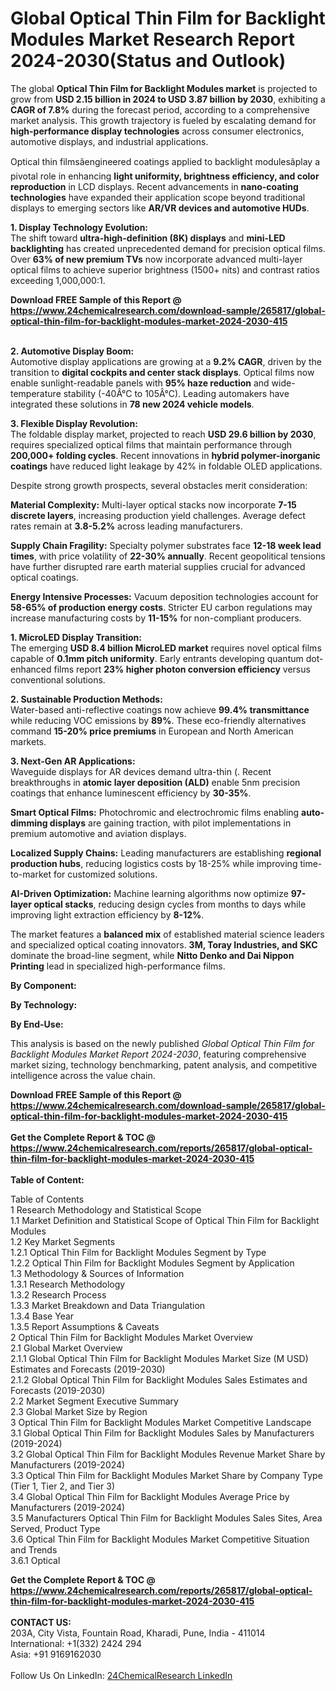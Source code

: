 <h1>Global Optical Thin Film for Backlight Modules Market Research Report 2024-2030(Status and Outlook)</h1><p>The global <strong>Optical Thin Film for Backlight Modules market</strong> is projected to grow from <strong>USD 2.15 billion in 2024 to USD 3.87 billion by 2030</strong>, exhibiting a <strong>CAGR of 7.8%</strong> during the forecast period, according to a comprehensive market analysis. This growth trajectory is fueled by escalating demand for <strong>high-performance display technologies</strong> across consumer electronics, automotive displays, and industrial applications.</p><p>Optical thin filmsâengineered coatings applied to backlight modulesâplay a pivotal role in enhancing <strong>light uniformity, brightness efficiency, and color reproduction</strong> in LCD displays. Recent advancements in <strong>nano-coating technologies</strong> have expanded their application scope beyond traditional displays to emerging sectors like <strong>AR/VR devices and automotive HUDs</strong>.</p><p><strong>1. Display Technology Evolution:</strong><br>
The shift toward <strong>ultra-high-definition (8K) displays</strong> and <strong>mini-LED backlighting</strong> has created unprecedented demand for precision optical films. Over <strong>63% of new premium TVs</strong> now incorporate advanced multi-layer optical films to achieve superior brightness (1500+ nits) and contrast ratios exceeding 1,000,000:1.</p><div><b>Download FREE Sample of this Report @ 
            <a href="https://www.24chemicalresearch.com/download-sample/265817/global-optical-thin-film-for-backlight-modules-market-2024-2030-415">
            https://www.24chemicalresearch.com/download-sample/265817/global-optical-thin-film-for-backlight-modules-market-2024-2030-415</a></b></div><br><p><strong>2. Automotive Display Boom:</strong><br>
Automotive display applications are growing at a <strong>9.2% CAGR</strong>, driven by the transition to <strong>digital cockpits and center stack displays</strong>. Optical films now enable sunlight-readable panels with <strong>95% haze reduction</strong> and wide-temperature stability (-40Â°C to 105Â°C). Leading automakers have integrated these solutions in <strong>78 new 2024 vehicle models</strong>.</p><p><strong>3. Flexible Display Revolution:</strong><br>
The foldable display market, projected to reach <strong>USD 29.6 billion by 2030</strong>, requires specialized optical films that maintain performance through <strong>200,000+ folding cycles</strong>. Recent innovations in <strong>hybrid polymer-inorganic coatings</strong> have reduced light leakage by 42% in foldable OLED applications.</p><p>Despite strong growth prospects, several obstacles merit consideration:</p><p><strong>Material Complexity:</strong> Multi-layer optical stacks now incorporate <strong>7-15 discrete layers</strong>, increasing production yield challenges. Average defect rates remain at <strong>3.8-5.2%</strong> across leading manufacturers.</p><p><strong>Supply Chain Fragility:</strong> Specialty polymer substrates face <strong>12-18 week lead times</strong>, with price volatility of <strong>22-30% annually</strong>. Recent geopolitical tensions have further disrupted rare earth material supplies crucial for advanced optical coatings.</p><p><strong>Energy Intensive Processes:</strong> Vacuum deposition technologies account for <strong>58-65% of production energy costs</strong>. Stricter EU carbon regulations may increase manufacturing costs by <strong>11-15%</strong> for non-compliant producers.</p><p><strong>1. MicroLED Display Transition:</strong><br>
The emerging <strong>USD 8.4 billion MicroLED market</strong> requires novel optical films capable of <strong>0.1mm pitch uniformity</strong>. Early entrants developing quantum dot-enhanced films report <strong>23% higher photon conversion efficiency</strong> versus conventional solutions.</p><p><strong>2. Sustainable Production Methods:</strong><br>
Water-based anti-reflective coatings now achieve <strong>99.4% transmittance</strong> while reducing VOC emissions by <strong>89%</strong>. These eco-friendly alternatives command <strong>15-20% price premiums</strong> in European and North American markets.</p><p><strong>3. Next-Gen AR Applications:</strong><br>
Waveguide displays for AR devices demand ultra-thin (. Recent breakthroughs in <strong>atomic layer deposition (ALD)</strong> enable 5nm precision coatings that enhance luminescent efficiency by <strong>30-35%</strong>.</p><p><strong>Smart Optical Films:</strong> Photochromic and electrochromic films enabling <strong>auto-dimming displays</strong> are gaining traction, with pilot implementations in premium automotive and aviation displays.</p><p><strong>Localized Supply Chains:</strong> Leading manufacturers are establishing <strong>regional production hubs</strong>, reducing logistics costs by 18-25% while improving time-to-market for customized solutions.</p><p><strong>AI-Driven Optimization:</strong> Machine learning algorithms now optimize <strong>97-layer optical stacks</strong>, reducing design cycles from months to days while improving light extraction efficiency by <strong>8-12%</strong>.</p><p>The market features a <strong>balanced mix</strong> of established material science leaders and specialized optical coating innovators. <strong>3M, Toray Industries, and SKC</strong> dominate the broad-line segment, while <strong>Nitto Denko and Dai Nippon Printing</strong> lead in specialized high-performance films.</p><p><strong>By Component:</strong></p><p><strong>By Technology:</strong></p><p><strong>By End-Use:</strong></p><p>This analysis is based on the newly published <em>Global Optical Thin Film for Backlight Modules Market Report 2024-2030</em>, featuring comprehensive market sizing, technology benchmarking, patent analysis, and competitive intelligence across the value chain.</p><div><b>Download FREE Sample of this Report @ 
            <a href="https://www.24chemicalresearch.com/download-sample/265817/global-optical-thin-film-for-backlight-modules-market-2024-2030-415">
            https://www.24chemicalresearch.com/download-sample/265817/global-optical-thin-film-for-backlight-modules-market-2024-2030-415</a></b></div><br><div><b>Get the Complete Report & TOC @ 
            <a href="https://www.24chemicalresearch.com/reports/265817/global-optical-thin-film-for-backlight-modules-market-2024-2030-415">
            https://www.24chemicalresearch.com/reports/265817/global-optical-thin-film-for-backlight-modules-market-2024-2030-415</a></b></div><br>
            <b>Table of Content:</b><p>Table of Contents<br />
1 Research Methodology and Statistical Scope<br />
1.1 Market Definition and Statistical Scope of Optical Thin Film for Backlight Modules<br />
1.2 Key Market Segments<br />
1.2.1 Optical Thin Film for Backlight Modules Segment by Type<br />
1.2.2 Optical Thin Film for Backlight Modules Segment by Application<br />
1.3 Methodology & Sources of Information<br />
1.3.1 Research Methodology<br />
1.3.2 Research Process<br />
1.3.3 Market Breakdown and Data Triangulation<br />
1.3.4 Base Year<br />
1.3.5 Report Assumptions & Caveats<br />
2 Optical Thin Film for Backlight Modules Market Overview<br />
2.1 Global Market Overview<br />
2.1.1 Global Optical Thin Film for Backlight Modules Market Size (M USD) Estimates and Forecasts (2019-2030)<br />
2.1.2 Global Optical Thin Film for Backlight Modules Sales Estimates and Forecasts (2019-2030)<br />
2.2 Market Segment Executive Summary<br />
2.3 Global Market Size by Region<br />
3 Optical Thin Film for Backlight Modules Market Competitive Landscape<br />
3.1 Global Optical Thin Film for Backlight Modules Sales by Manufacturers (2019-2024)<br />
3.2 Global Optical Thin Film for Backlight Modules Revenue Market Share by Manufacturers (2019-2024)<br />
3.3 Optical Thin Film for Backlight Modules Market Share by Company Type (Tier 1, Tier 2, and Tier 3)<br />
3.4 Global Optical Thin Film for Backlight Modules Average Price by Manufacturers (2019-2024)<br />
3.5 Manufacturers Optical Thin Film for Backlight Modules Sales Sites, Area Served, Product Type<br />
3.6 Optical Thin Film for Backlight Modules Market Competitive Situation and Trends<br />
3.6.1 Optical</p><div><b>Get the Complete Report & TOC @ 
            <a href="https://www.24chemicalresearch.com/reports/265817/global-optical-thin-film-for-backlight-modules-market-2024-2030-415">
            https://www.24chemicalresearch.com/reports/265817/global-optical-thin-film-for-backlight-modules-market-2024-2030-415</a></b></div><br><b>CONTACT US:</b><br>
            203A, City Vista, Fountain Road, Kharadi, Pune, India - 411014<br>
            International: +1(332) 2424 294<br>
            Asia: +91 9169162030 <br><br>
            Follow Us On LinkedIn: <a href="https://www.linkedin.com/company/24chemicalresearch/">24ChemicalResearch LinkedIn</a>